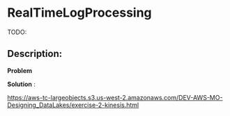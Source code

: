 # RealTimeLogProcessing

TODO:

## Description:

**Problem**


**Solution** :


https://aws-tc-largeobjects.s3.us-west-2.amazonaws.com/DEV-AWS-MO-Designing_DataLakes/exercise-2-kinesis.html